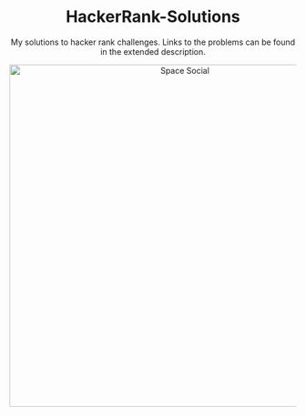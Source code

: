 <h1 align="center"> HackerRank-Solutions </h1>
<p align="center">
  My solutions to hacker rank challenges.
  Links to the problems can be found in the extended description. 

</p>
<p align="center">
  <img width="600" src="https://user-images.githubusercontent.com/50165811/127352267-c393e337-b42d-425b-a200-7b3f23def4a5.gif" alt="Space Social">
</p>
